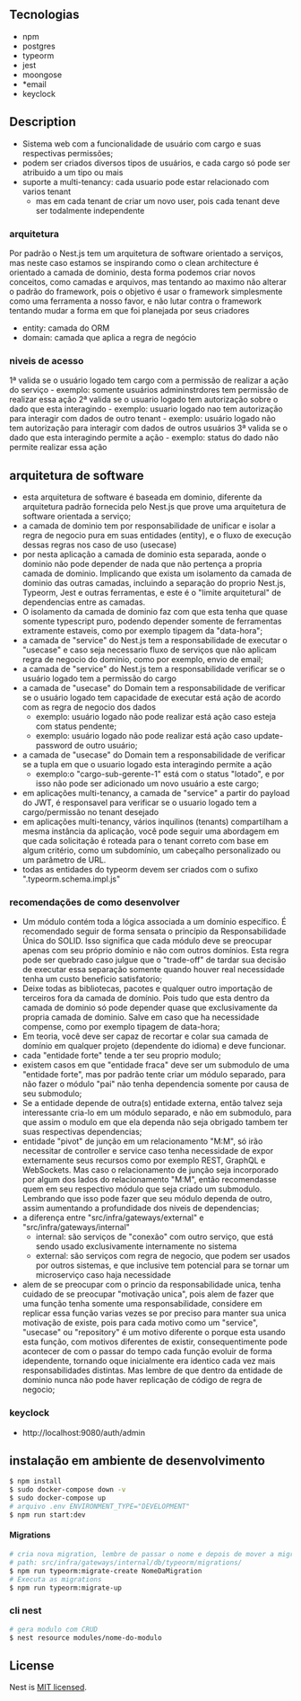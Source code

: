 ## Tecnologias

- npm
- postgres
- typeorm
- jest
- moongose
- *email
- keyclock

## Description

- Sistema web com a funcionalidade de usuário com cargo e suas respectivas permissões;
- podem ser criados diversos tipos de usuários, e cada cargo só pode ser atribuido a um tipo ou mais
- suporte a multi-tenancy: cada usuario pode estar relacionado com varios tenant
    - mas em cada tenant de criar um novo user, pois cada tenant deve ser todalmente independente 


### arquitetura
Por padrão o Nest.js tem um arquitetura de software orientado a serviços,
mas neste caso estamos se inspirando como o clean architecture é orientado a camada de dominio,
desta forma podemos criar novos conceitos, como camadas e arquivos, mas tentando ao maximo não alterar o padrão do framework,
pois o objetivo é usar o framework simplesmente como uma ferramenta a nosso favor, e não lutar contra o framework tentando mudar a forma em que foi planejada por seus criadores

- entity: camada do ORM
- domain: camada que aplica a regra de negócio 

### niveis de acesso

1ª valida se o usuário logado tem cargo com a permissão de realizar a ação do serviço
    - exemplo: somente usuários admininstrdores tem permissão de realizar essa ação
2ª valida se o usuario logado tem autorização sobre o dado que esta interagindo 
    - exemplo: usuario logado nao tem autorização para interagir com dados de outro tenant
    - exemplo: usuário logado não tem autorização para interagir com dados de outros usuários
3ª valida se o dado que esta interagindo permite a ação 
    - exemplo: status do dado não permite realizar essa ação 

## arquitetura de software
- esta arquitetura de software é baseada em dominio, diferente da arquitetura padrão fornecida pelo Nest.js que prove uma arquitetura de software orientada a serviço;
- a camada de dominio tem por responsabilidade de unificar e isolar a regra de negocio pura em suas entidades (entity), e o fluxo de execução dessas regras nos caso de uso (usecase)
- por nesta aplicação a camada de dominio esta separada, aonde o dominio não pode depender de nada que não pertença a propria camada de dominio. Implicando que exista um isolamento da camada de dominio das outras camadas, incluindo a separação do proprio Nest.js, Typeorm, Jest e outras ferramentas, e este é o "limite arquitetural" de dependencias entre as camadas.
- O isolamento da camada de dominio faz com que esta tenha que quase somente typescript puro, podendo depender somente de ferramentas extramente estaveis, como por exemplo tipagem da "data-hora";
- a camada de "service" do Nest.js tem a responsabilidade de executar o "usecase" e caso seja necessario fluxo de serviços que não aplicam regra de negocio do dominio, como por exemplo, envio de email;
- a camada de "service" do Nest.js tem a responsabilidade verificar se o usuário logado tem a permissão do cargo
- a camada de "usecase" do Domain tem a responsabilidade de verificar se o usuário logado tem capacidade de executar está ação de acordo com as regra de negocio dos dados
    - exemplo: usuário logado não pode realizar está ação caso esteja com status pendente;
    - exemplo: usuário logado não pode realizar está ação caso update-password de outro usuário;
- a camada de "usecase" do Domain tem a responsabilidade de verificar se a tupla em que o usuario logado esta interagindo permite a ação
    - exemplo:o "cargo-sub-gerente-1" está com o status "lotado", e por isso não pode ser adicionado um novo usuário a este cargo;
- em aplicações multi-tenancy, a camada de "service" a partir do payload do JWT, é responsavel para verificar se o usuario logado tem a cargo/permissão no tenant desejado
- em aplicações multi-tenancy, vários inquilinos (tenants) compartilham a mesma instância da aplicação, você pode seguir uma abordagem em que cada solicitação é roteada para o tenant correto com base em algum critério, como um subdomínio, um cabeçalho personalizado ou um parâmetro de URL.
- todas as entidades do typeorm devem ser criados com o sufixo ".typeorm.schema.impl.js"
### recomendações de como desenvolver
- Um módulo contém toda a lógica associada a um domínio específico. É recomendado seguir de forma sensata o princípio da Responsabilidade Única do SOLID. Isso significa que cada módulo deve se preocupar apenas com seu próprio domínio e não com outros domínios. Esta regra pode ser quebrado caso julgue que o "trade-off" de tardar sua decisão de executar essa separação somente quando houver real necessidade tenha um custo beneficio satisfatorio;
- Deixe todas as bibliotecas, pacotes e qualquer outro importação de terceiros fora da camada de domínio. Pois tudo que esta dentro da camada de dominio só pode depender quase que exclusivamente da propria camada de dominio. Salve em caso que ha necessidade compense, como por exemplo tipagem de data-hora;
- Em teoria, você deve ser capaz de recortar e colar sua camada de domínio em qualquer projeto (dependente do idioma) e deve funcionar.
- cada "entidade forte" tende a ter seu proprio modulo;
- existem casos em que "entidade fraca" deve ser um submodulo de uma "entidade forte", mas por padrão tente criar um módulo separado, para não fazer o módulo "pai" não tenha dependencia somente por causa de seu submodulo;
- Se a entidade depende de outra(s) entidade externa, então talvez seja interessante cria-lo em um módulo separado, e não em submodulo, para que assim o modulo em que ela dependa não seja obrigado tambem ter suas respectivas dependencias;
- entidade "pivot" de junção em um relacionamento "M:M", só irão necessitar de controller e service caso tenha necessidade de expor externamente seus recursos como por exemplo REST, GraphQL e WebSockets. Mas caso o relacionamento de junção seja incorporado por algum dos lados do relacionamento "M:M", então recomendasse quem em seu respectivo módulo que seja criado um submodulo. Lembrando que isso pode fazer que seu módulo dependa de outro, assim aumentando a profundidade dos niveis de dependencias;
- a diferença entre "src/infra/gateways/external" e "src/infra/gateways/internal"
    - internal: são serviços de "conexão" com outro serviço, que está sendo usado exclusivamente internamente no sistema
    - external: são serviços com regra de negocio, que podem ser usados por outros sistemas, e que inclusive tem potencial para se tornar um microserviço caso haja necessidade
- alem de se preocupar com o princio da responsabilidade unica, tenha cuidado de se preocupar "motivação unica", pois alem de fazer que uma função tenha somente uma responsabilidade, considere em replicar essa função varias vezes se por preciso para manter sua unica motivação de existe, pois para cada motivo como um "service", "usecase" ou "repository" é um motivo diferente o porque esta usando esta função, com motivos diferentes de existir, consequentimente pode acontecer de com o passar do tempo cada função evoluir de forma idependente, tornando oque inicialmente era identico cada vez mais responsabilidades distintas. Mas lembre de que dentro da entidade de dominio nunca não pode haver replicação de código de regra de negocio;

### keyclock
- http://localhost:9080/auth/admin

## instalação em ambiente de desenvolvimento

```bash
$ npm install
$ sudo docker-compose down -v
$ sudo docker-compose up
# arquivo .env ENVIRONMENT_TYPE="DEVELOPMENT"
$ npm run start:dev
```

#### Migrations
```bash
# cria nova migration, lembre de passar o nome e depois de mover a migration para o diretorio 
# path: src/infra/gateways/internal/db/typeorm/migrations/
$ npm run typeorm:migrate-create NomeDaMigration
# Executa as migrations
$ npm run typeorm:migrate-up
```

### cli nest
```bash
# gera modulo com CRUD
$ nest resource modules/nome-do-modulo
```

## License

Nest is [MIT licensed](LICENSE).
